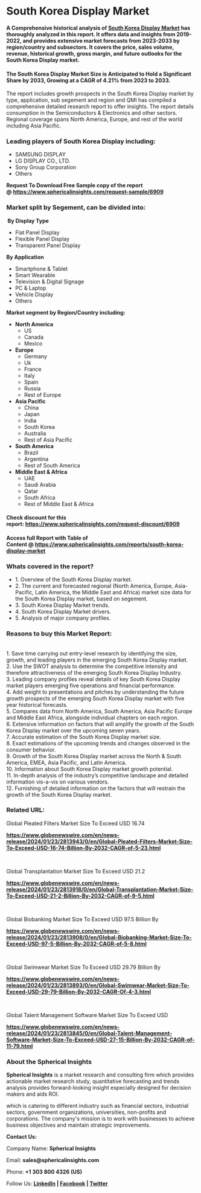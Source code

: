 <h1 class="news-post-title">South Korea Display Market&nbsp;</h1>
<p><strong>A Comprehensive historical analysis of&nbsp;<a href="https://www.sphericalinsights.com/reports/south-korea-display-market" target="_blank" rel="noreferrer noopener">South Korea Display Market</a>&nbsp;has thoroughly analyzed in this report. It offers data and insights from 2019-2022, and provides extensive market forecasts from 2023-2033 by region/country and subsectors. It covers the price, sales volume, revenue, historical growth, gross margin, and future outlooks for the South Korea Display market.</strong></p>
<h4><strong>The South Korea Display Market Size is Anticipated to Hold a Significant Share by 2033, Growing at a CAGR of 4.21% from 2023 to 2033.</strong></h4>
<p>The report includes growth prospects in the South Korea Display market by type, application, sub segement and region and QMI has compiled a comprehensive detailed research report to offer insights. The report details consumption in the Semiconductors &amp; Electronics and other sectors. Regional coverage spans North America, Europe, and rest of the world including Asia Pacific.</p>
<h3><strong>Leading players of South Korea Display including:</strong></h3>
<ul>
<li>SAMSUNG DISPLAY</li>
<li>LG DISPLAY CO., LTD.</li>
<li>Sony Group Corporation</li>
<li>Others</li>
</ul>
<p><strong>Request To Download Free Sample copy of the report @&nbsp;<a href="https://www.sphericalinsights.com/request-sample/6909">https://www.sphericalinsights.com/request-sample/6909</a></strong></p>
<h3><strong>Market split by Segement, can be divided into:</strong></h3>
<p><strong>&nbsp;By&nbsp;</strong><strong>Display Type</strong></p>
<ul>
<li>Flat Panel Display</li>
<li>Flexible Panel Display</li>
<li>Transparent Panel Display</li>
</ul>
<p><strong>By&nbsp;</strong><strong>Application</strong></p>
<ul>
<li>Smartphone &amp; Tablet</li>
<li>Smart Wearable</li>
<li>Television &amp; Digital Signage</li>
<li>PC &amp; Laptop</li>
<li>Vehicle Display</li>
<li>Others</li>
</ul>
<p><strong>Market segment by Region/Country including:</strong></p>
<ul>
<li><strong>North America</strong>
<ul>
<li>US</li>
<li>Canada</li>
<li>Mexico</li>
</ul>
</li>
<li><strong>Europe</strong>
<ul>
<li>Germany</li>
<li>Uk</li>
<li>France</li>
<li>Italy</li>
<li>Spain</li>
<li>Russia</li>
<li>Rest of Europe</li>
</ul>
</li>
<li><strong>Asia Pacific</strong>
<ul>
<li>China</li>
<li>Japan</li>
<li>India</li>
<li>South Korea</li>
<li>Australia</li>
<li>Rest of Asia Pacific</li>
</ul>
</li>
<li><strong>South America</strong>
<ul>
<li>Brazil</li>
<li>Argentina</li>
<li>Rest of South America</li>
</ul>
</li>
<li><strong>Middle East &amp; Africa</strong>
<ul>
<li>UAE</li>
<li>Saudi Arabia</li>
<li>Qatar</li>
<li>South Africa</li>
<li>Rest of Middle East &amp; Africa</li>
</ul>
</li>
</ul>
<h4>Check discount for this report:&nbsp;<a href="https://www.sphericalinsights.com/request-discount/6909">https://www.sphericalinsights.com/request-discount/6909</a></h4>
<h4>Access full Report with Table of Content&nbsp;@&nbsp;<a href="https://www.sphericalinsights.com/reports/south-korea-display-market">https://www.sphericalinsights.com/reports/south-korea-display-market</a>&nbsp;</h4>
<h3><strong>Whats covered in the report?</strong></h3>
<ul>
<li>1. Overview of the South Korea Display market.</li>
<li>2. The current and forecasted regional (North America, Europe, Asia-Pacific, Latin America, the Middle East and Africa) market size data for the South Korea Display market, based on segement.</li>
<li>3. South Korea Display Market trends.</li>
<li>4. South Korea Display Market drivers.</li>
<li>5. Analysis of major company profiles.</li>
</ul>
<h3><strong>Reasons to buy this Market Report:</strong></h3>
<p><br />1. Save time carrying out entry-level research by identifying the size, growth, and leading players in the emerging South Korea Display market.<br />2. Use the SWOT analysis to determine the competitive intensity and therefore attractiveness of the emerging South Korea Display Industry.<br />3. Leading company profiles reveal details of key South Korea Display market players emerging five operations and financial performance.<br />4. Add weight to presentations and pitches by understanding the future growth prospects of the emerging South Korea Display market with five year historical forecasts.<br />5. Compares data from North America, South America, Asia Pacific Europe and Middle East Africa, alongside individual chapters on each region.<br />6. Extensive information on factors that will amplify the growth of the South Korea Display market over the upcoming seven years.<br />7. Accurate estimation of the South Korea Display market size.<br />8. Exact estimations of the upcoming trends and changes observed in the consumer behavior.<br />9. Growth of the South Korea Display market across the North &amp; South America, EMEA, Asia Pacific, and Latin America.<br />10. Information about South Korea Display market growth potential.<br />11. In-depth analysis of the industry&rsquo;s competitive landscape and detailed information vis-a-vis on various vendors.<br />12. Furnishing of detailed information on the factors that will restrain the growth of the South Korea Display market.</p>
<h3><strong>Related URL:</strong></h3>
<p>Global Pleated Filters Market Size To Exceed USD 16.74</p>
<p><strong><a href="https://www.globenewswire.com/en/news-release/2024/01/23/2813943/0/en/Global-Pleated-Filters-Market-Size-To-Exceed-USD-16-74-Billion-By-2032-CAGR-of-5-23.html">https://www.globenewswire.com/en/news-release/2024/01/23/2813943/0/en/Global-Pleated-Filters-Market-Size-To-Exceed-USD-16-74-Billion-By-2032-CAGR-of-5-23.html</a>&nbsp;</strong></p>
<p>&nbsp;</p>
<p>Global Transplantation Market Size To Exceed USD 21.2</p>
<p><strong><a href="https://www.globenewswire.com/en/news-release/2024/01/23/2813918/0/en/Global-Transplantation-Market-Size-To-Exceed-USD-21-2-Billion-By-2032-CAGR-of-9-5.html">https://www.globenewswire.com/en/news-release/2024/01/23/2813918/0/en/Global-Transplantation-Market-Size-To-Exceed-USD-21-2-Billion-By-2032-CAGR-of-9-5.html</a>&nbsp;</strong></p>
<p>&nbsp;</p>
<p>Global Biobanking Market Size To Exceed USD 97.5 Billion By</p>
<p><strong><a href="https://www.globenewswire.com/en/news-release/2024/01/23/2813908/0/en/Global-Biobanking-Market-Size-To-Exceed-USD-97-5-Billion-By-2032-CAGR-of-5-8.html">https://www.globenewswire.com/en/news-release/2024/01/23/2813908/0/en/Global-Biobanking-Market-Size-To-Exceed-USD-97-5-Billion-By-2032-CAGR-of-5-8.html</a>&nbsp;</strong></p>
<p>&nbsp;</p>
<p>Global Swimwear Market Size To Exceed USD 29.79 Billion By</p>
<p><strong><a href="https://www.globenewswire.com/en/news-release/2024/01/23/2813893/0/en/Global-Swimwear-Market-Size-To-Exceed-USD-29-79-Billion-By-2032-CAGR-Of-4-3.html">https://www.globenewswire.com/en/news-release/2024/01/23/2813893/0/en/Global-Swimwear-Market-Size-To-Exceed-USD-29-79-Billion-By-2032-CAGR-Of-4-3.html</a>&nbsp;</strong></p>
<p>&nbsp;</p>
<p>Global Talent Management Software Market Size To Exceed USD</p>
<p><strong><a href="https://www.globenewswire.com/en/news-release/2024/01/23/2813845/0/en/Global-Talent-Management-Software-Market-Size-To-Exceed-USD-27-15-Billion-By-2032-CAGR-of-11-79.html">https://www.globenewswire.com/en/news-release/2024/01/23/2813845/0/en/Global-Talent-Management-Software-Market-Size-To-Exceed-USD-27-15-Billion-By-2032-CAGR-of-11-79.html</a>&nbsp;</strong></p>
<h3><strong>About the Spherical Insights</strong></h3>
<p><strong>Spherical Insights</strong>&nbsp;is a market research and consulting firm which provides actionable market research study, quantitative forecasting and trends analysis provides forward-looking insight especially designed for decision makers and aids ROI.</p>
<p>which is catering to different industry such as financial sectors, industrial sectors, government organizations, universities, non-profits and corporations. The company's mission is to work with businesses to achieve business objectives and maintain strategic improvements.</p>
<p><strong>Contact Us:</strong></p>
<p>Company Name:&nbsp;<strong>Spherical Insights</strong></p>
<p>Email:&nbsp;<strong>sales@sphericalinsights.com</strong></p>
<p>Phone:&nbsp;<strong>+1 303 800 4326 (US)</strong></p>
<p>Follow Us:&nbsp;<strong><a href="https://www.linkedin.com/company/spherical-insight/"><u>LinkedIn</u></a>&nbsp;|&nbsp;<a href="https://www.facebook.com/sphericalinsights22"><u>Facebook</u></a>&nbsp;|&nbsp;<a href="https://twitter.com/SInsights_US"><u>Twitter</u></a></strong></p>
